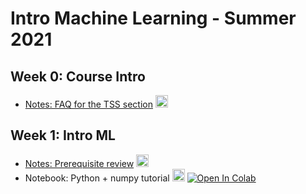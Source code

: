 # Intro Machine Learning - Summer 2021


## Week 0: Course Intro

* [Notes: FAQ for the TSS section](notes/tss-faq) <a href="notes/tss-faq.pdf"><img src="/intro-ml-tss21/pdf.svg" alt="PDF" height="20px"></a>

## Week 1: Intro ML

* [Notes: Prerequisite review](notes/prerequisite-review)  <a href="notes/prerequisite-review.pdf"><img src="/intro-ml-tss21/pdf.svg" alt="PDF" height="20px"></a>
* Notebook: Python + numpy tutorial <a href="notebooks/notebooks/1-python-numpy-tutorial.pdf"><img src="/intro-ml-tss21/pdf.svg" alt="PDF" height="20px"></a>  [![Open In Colab](https://colab.research.google.com/assets/colab-badge.svg)](https://colab.research.google.com/github/ffund/ml-notebooks/blob/master/notebooks/1-python-numpy-tutorial.ipynb)
